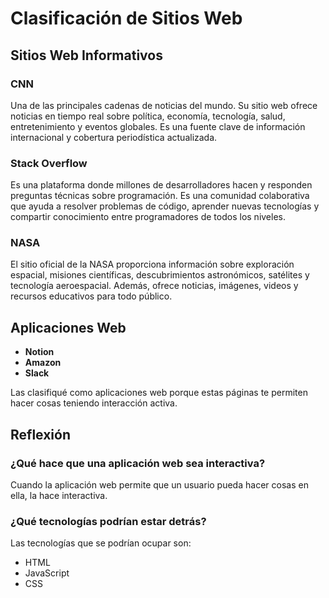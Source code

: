 # Clasificación de Sitios Web

## Sitios Web Informativos

### CNN
Una de las principales cadenas de noticias del mundo. Su sitio web ofrece noticias en tiempo real sobre política, economía, tecnología, salud, entretenimiento y eventos globales. Es una fuente clave de información internacional y cobertura periodística actualizada.

### Stack Overflow
Es una plataforma donde millones de desarrolladores hacen y responden preguntas técnicas sobre programación. Es una comunidad colaborativa que ayuda a resolver problemas de código, aprender nuevas tecnologías y compartir conocimiento entre programadores de todos los niveles.

### NASA
El sitio oficial de la NASA proporciona información sobre exploración espacial, misiones científicas, descubrimientos astronómicos, satélites y tecnología aeroespacial. Además, ofrece noticias, imágenes, videos y recursos educativos para todo público.

## Aplicaciones Web

- **Notion**
- **Amazon**
- **Slack**

Las clasifiqué como aplicaciones web porque estas páginas te permiten hacer cosas teniendo interacción activa.

## Reflexión

### ¿Qué hace que una aplicación web sea interactiva?
Cuando la aplicación web permite que un usuario pueda hacer cosas en ella, la hace interactiva.

### ¿Qué tecnologías podrían estar detrás?
Las tecnologías que se podrían ocupar son:
- HTML
- JavaScript
- CSS